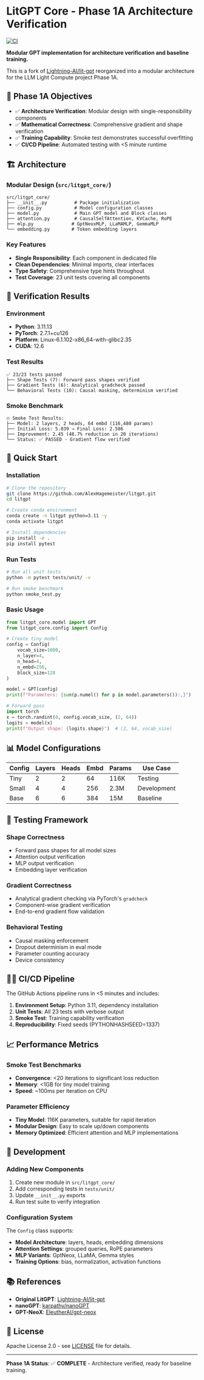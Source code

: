 # LitGPT Core - Phase 1A Architecture Verification

[![CI](https://github.com/AlexHagemeister/litgpt/actions/workflows/ci.yml/badge.svg)](https://github.com/AlexHagemeister/litgpt/actions/workflows/ci.yml)

**Modular GPT implementation for architecture verification and baseline training.**

This is a fork of [Lightning-AI/lit-gpt](https://github.com/Lightning-AI/lit-gpt) reorganized into a modular architecture for the LLM Light Compute project Phase 1A.

## 🎯 Phase 1A Objectives

- ✅ **Architecture Verification**: Modular design with single-responsibility components
- ✅ **Mathematical Correctness**: Comprehensive gradient and shape verification
- ✅ **Training Capability**: Smoke test demonstrates successful overfitting
- ✅ **CI/CD Pipeline**: Automated testing with <5 minute runtime

## 🏗️ Architecture

### Modular Design (`src/litgpt_core/`)

```
src/litgpt_core/
├── __init__.py          # Package initialization
├── config.py            # Model configuration classes
├── model.py             # Main GPT model and Block classes
├── attention.py         # CausalSelfAttention, KVCache, RoPE
├── mlp.py              # GptNeoxMLP, LLaMAMLP, GemmaMLP
└── embedding.py        # Token embedding layers
```

### Key Features

- **Single Responsibility**: Each component in dedicated file
- **Clean Dependencies**: Minimal imports, clear interfaces
- **Type Safety**: Comprehensive type hints throughout
- **Test Coverage**: 23 unit tests covering all components

## 🧪 Verification Results

### Environment
- **Python**: 3.11.13
- **PyTorch**: 2.7.1+cu126
- **Platform**: Linux-6.1.102-x86_64-with-glibc2.35
- **CUDA**: 12.6

### Test Results
```
✅ 23/23 tests passed
├── Shape Tests (7): Forward pass shapes verified
├── Gradient Tests (6): Analytical gradcheck passed
└── Behavioral Tests (10): Causal masking, determinism verified
```

### Smoke Benchmark
```
🔥 Smoke Test Results:
├── Model: 2 layers, 2 heads, 64 embd (116,480 params)
├── Initial Loss: 5.039 → Final Loss: 2.586
├── Improvement: 2.45 (48.7% reduction in 20 iterations)
└── Status: ✅ PASSED - Gradient flow verified
```

## 🚀 Quick Start

### Installation

```bash
# Clone the repository
git clone https://github.com/AlexHagemeister/litgpt.git
cd litgpt

# Create conda environment
conda create -n litgpt python=3.11 -y
conda activate litgpt

# Install dependencies
pip install -e .
pip install pytest
```

### Run Tests

```bash
# Run all unit tests
python -m pytest tests/unit/ -v

# Run smoke benchmark
python smoke_test.py
```

### Basic Usage

```python
from litgpt_core.model import GPT
from litgpt_core.config import Config

# Create tiny model
config = Config(
    vocab_size=1000,
    n_layer=4,
    n_head=4,
    n_embd=256,
    block_size=128
)

model = GPT(config)
print(f"Parameters: {sum(p.numel() for p in model.parameters()):,}")

# Forward pass
import torch
x = torch.randint(0, config.vocab_size, (2, 64))
logits = model(x)
print(f"Output shape: {logits.shape}")  # (2, 64, vocab_size)
```

## 📊 Model Configurations

| Config | Layers | Heads | Embd | Params | Use Case |
|--------|--------|-------|------|--------|----------|
| Tiny   | 2      | 2     | 64   | 116K   | Testing  |
| Small  | 4      | 4     | 256  | 2.3M   | Development |
| Base   | 6      | 6     | 384  | 15M    | Baseline |

## 🔬 Testing Framework

### Shape Correctness
- Forward pass shapes for all model sizes
- Attention output verification
- MLP output verification
- Embedding layer verification

### Gradient Correctness
- Analytical gradient checking via PyTorch's `gradcheck`
- Component-wise gradient verification
- End-to-end gradient flow validation

### Behavioral Testing
- Causal masking enforcement
- Dropout determinism in eval mode
- Parameter counting accuracy
- Device consistency

## 🏃‍♂️ CI/CD Pipeline

The GitHub Actions pipeline runs in <5 minutes and includes:

1. **Environment Setup**: Python 3.11, dependency installation
2. **Unit Tests**: All 23 tests with verbose output
3. **Smoke Test**: Training capability verification
4. **Reproducibility**: Fixed seeds (PYTHONHASHSEED=1337)

## 📈 Performance Metrics

### Smoke Test Benchmarks
- **Convergence**: <20 iterations to significant loss reduction
- **Memory**: <1GB for tiny model training
- **Speed**: ~100ms per iteration on CPU

### Parameter Efficiency
- **Tiny Model**: 116K parameters, suitable for rapid iteration
- **Modular Design**: Easy to scale up/down components
- **Memory Optimized**: Efficient attention and MLP implementations

## 🔧 Development

### Adding New Components

1. Create new module in `src/litgpt_core/`
2. Add corresponding tests in `tests/unit/`
3. Update `__init__.py` exports
4. Run test suite to verify integration

### Configuration System

The `Config` class supports:
- **Model Architecture**: layers, heads, embedding dimensions
- **Attention Settings**: grouped queries, RoPE parameters
- **MLP Variants**: GptNeox, LLaMA, Gemma styles
- **Training Options**: bias, normalization, activation functions

## 📚 References

- **Original LitGPT**: [Lightning-AI/lit-gpt](https://github.com/Lightning-AI/lit-gpt)
- **nanoGPT**: [karpathy/nanoGPT](https://github.com/karpathy/nanoGPT)
- **GPT-NeoX**: [EleutherAI/gpt-neox](https://github.com/EleutherAI/gpt-neox)

## 📄 License

Apache License 2.0 - see [LICENSE](LICENSE) file for details.

---

**Phase 1A Status**: ✅ **COMPLETE** - Architecture verified, ready for baseline training.


